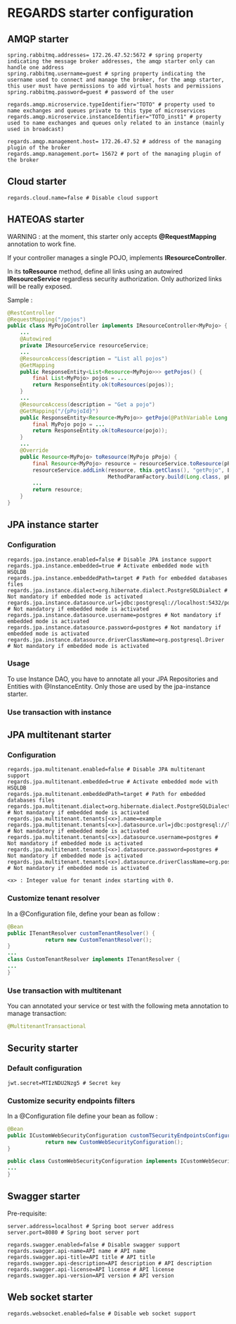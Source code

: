 # REGARDS starter configuration

## AMQP starter
```properties
spring.rabbitmq.addresses= 172.26.47.52:5672 # spring property indicating the message broker addresses, the amqp starter only can handle one address
spring.rabbitmq.username=guest # spring property indicating the username used to connect and manage the broker, for the amqp starter, this user must have permissions to add virtual hosts and permissions
spring.rabbitmq.password=guest # password of the user

regards.amqp.microservice.typeIdentifier="TOTO" # property used to name exchanges and queues private to this type of microservices
regards.amqp.microservice.instanceIdentifier="TOTO_inst1" # property used to name exchanges and queues only related to an instance (mainly used in broadcast)

regards.amqp.management.host= 172.26.47.52 # address of the managing plugin of the broker
regards.amqp.management.port= 15672 # port of the managing plugin of the broker
```

## Cloud starter

```properties
regards.cloud.name=false # Disable cloud support
```

## HATEOAS starter

WARNING : at the moment, this starter only accepts **@RequestMapping** annotation to work fine.

If your controller manages a single POJO, implements **IResourceController<T>**.

In its **toResource** method, define all links using an autowired **IResourceService** regardless security authorization. Only authorized links will be really exposed.

Sample :
```java
@RestController
@RequestMapping("/pojos")
public class MyPojoController implements IResourceController<MyPojo> {
	...	
	@Autowired
	private IResourceService resourceService;
	...
    @ResourceAccess(description = "List all pojos")
    @GetMapping
    public ResponseEntity<List<Resource<MyPojo>>> getPojos() {
        final List<MyPojo> pojos = ...
        return ResponseEntity.ok(toResources(pojos));
    }
	...
    @ResourceAccess(description = "Get a pojo")
    @GetMapping("/{pPojoId}")
    public ResponseEntity<Resource<MyPojo>> getPojo(@PathVariable Long pPojoId) {
        final MyPojo pojo = ...
        return ResponseEntity.ok(toResource(pojo));
    }
	...
	@Override
    public Resource<MyPojo> toResource(MyPojo pPojo) {
        final Resource<MyPojo> resource = resourceService.toResource(pPojo);
        resourceService.addLink(resource, this.getClass(), "getPojo", LinkRels.SELF,
                                MethodParamFactory.build(Long.class, pPojo.getId()));
        ...
        return resource;
    }
}
```

## JPA instance starter

### Configuration

```properties
regards.jpa.instance.enabled=false # Disable JPA instance support
regards.jpa.instance.embedded=true # Activate embedded mode with HSQLDB
regards.jpa.instance.embeddedPath=target # Path for embedded databases files
regards.jpa.instance.dialect=org.hibernate.dialect.PostgreSQLDialect # Not mandatory if embedded mode is activated
regards.jpa.instance.datasource.url=jdbc:postgresql://localhost:5432/postgres # Not mandatory if embedded mode is activated
regards.jpa.instance.datasource.username=postgres # Not mandatory if embedded mode is activated
regards.jpa.instance.datasource.password=postgres # Not mandatory if embedded mode is activated
regards.jpa.instance.datasource.driverClassName=org.postgresql.Driver # Not mandatory if embedded mode is activated
```

### Usage

To use Instance DAO, you have to annotate all your JPA Repositories and Entities with @InstanceEntity. Only those are used by the jpa-instance starter.

### Use transaction with instance



## JPA multitenant starter

### Configuration

```properties
regards.jpa.multitenant.enabled=false # Disable JPA multitenant support
regards.jpa.multitenant.embedded=true # Activate embedded mode with HSQLDB
regards.jpa.multitenant.embeddedPath=target # Path for embedded databases files
regards.jpa.multitenant.dialect=org.hibernate.dialect.PostgreSQLDialect # Not mandatory if embedded mode is activated
regards.jpa.multitenant.tenants[<x>].name=example
regards.jpa.multitenant.tenants[<x>].datasource.url=jdbc:postgresql://localhost:5432/test1 # Not mandatory if embedded mode is activated
regards.jpa.multitenant.tenants[<x>].datasource.username=postgres # Not mandatory if embedded mode is activated
regards.jpa.multitenant.tenants[<x>].datasource.password=postgres # Not mandatory if embedded mode is activated 
regards.jpa.multitenant.tenants[<x>].datasource.driverClassName=org.postgresql.Driver # Not mandatory if embedded mode is activated

<x> : Integer value for tenant index starting with 0.
```

### Customize tenant resolver

In a @Configuration file, define your bean as follow :

```java
@Bean
public ITenantResolver customTenantResolver() {
            return new CustomTenantResolver();
}
...
class CustomTenantResolver implements ITenantResolver {
...
}
```

### Use transaction with multitenant

You can annotated your service or test with the following meta annotation to manage transaction:
```java
@MultitenantTransactional
```


## Security starter

### Default configuration

```properties
jwt.secret=MTIzNDU2Nzg5 # Secret key
```

### Customize security endpoints filters

In a @Configuration file define your bean as follow :

```java
@Bean
public ICustomWebSecurityConfiguration customTSecurityEndpointsConfiguration() {
            return new CustomWebSecurityConfiguration();
}

public class CustomWebSecurityConfiguration implements ICustomWebSecurityConfiguration {
...
}
```

## Swagger starter

Pre-requisite:
```properties
server.address=localhost # Spring boot server address
server.port=8080 # Spring boot server port
```
```properties
regards.swagger.enabled=false # Disable swagger support
regards.swagger.api-name=API name # API name
regards.swagger.api-title=API title # API title
regards.swagger.api-description=API description # API description
regards.swagger.api-license=API license # API license
regards.swagger.api-version=API version # API version
```

## Web socket starter

```properties
regards.websocket.enabled=false # Disable web socket support
```

